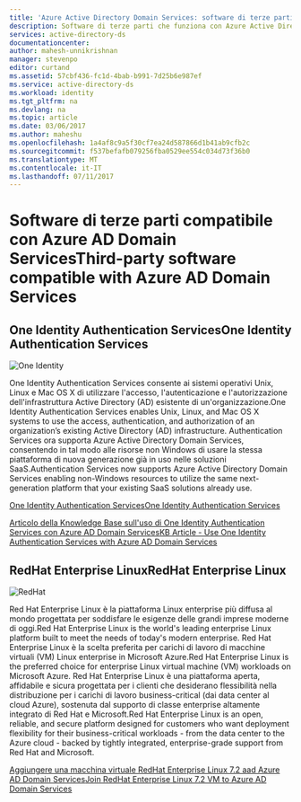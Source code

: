 ```yaml
---
title: 'Azure Active Directory Domain Services: software di terze parti compatibili | Microsoft Docs'
description: Software di terze parti che funziona con Azure Active Directory Domain Services
services: active-directory-ds
documentationcenter: 
author: mahesh-unnikrishnan
manager: stevenpo
editor: curtand
ms.assetid: 57cbf436-fc1d-4bab-b991-7d25b6e987ef
ms.service: active-directory-ds
ms.workload: identity
ms.tgt_pltfrm: na
ms.devlang: na
ms.topic: article
ms.date: 03/06/2017
ms.author: maheshu
ms.openlocfilehash: 1a4af8c9a5f30cf7ea24d587866d1b41ab9cfb2c
ms.sourcegitcommit: f537befafb079256fba0529ee554c034d73f36b0
ms.translationtype: MT
ms.contentlocale: it-IT
ms.lasthandoff: 07/11/2017
---
```

# <a name="third-party-software-compatible-with-azure-ad-domain-services"></a><span data-ttu-id="eaafd-103">Software di terze parti compatibile con Azure AD Domain Services</span><span class="sxs-lookup"><span data-stu-id="eaafd-103">Third-party software compatible with Azure AD Domain Services</span></span>

## <a name="one-identity-authentication-services"></a><span data-ttu-id="eaafd-104">One Identity Authentication Services</span><span class="sxs-lookup"><span data-stu-id="eaafd-104">One Identity Authentication Services</span></span>

![One Identity](./media/compatible-software-icons/OneIdentity.png)

<span data-ttu-id="eaafd-106">One Identity Authentication Services consente ai sistemi operativi Unix, Linux e Mac OS X di utilizzare l'accesso, l'autenticazione e l'autorizzazione dell'infrastruttura Active Directory (AD) esistente di un'organizzazione.</span><span class="sxs-lookup"><span data-stu-id="eaafd-106">One Identity Authentication Services enables Unix, Linux, and Mac OS X systems to use the access, authentication, and authorization of an organization’s existing Active Directory (AD) infrastructure.</span></span> <span data-ttu-id="eaafd-107">Authentication Services ora supporta Azure Active Directory Domain Services, consentendo in tal modo alle risorse non Windows di usare la stessa piattaforma di nuova generazione già in uso nelle soluzioni SaaS.</span><span class="sxs-lookup"><span data-stu-id="eaafd-107">Authentication Services now supports Azure Active Directory Domain Services enabling non-Windows resources to utilize the same next-generation platform that your existing SaaS solutions already use.</span></span>

[<span data-ttu-id="eaafd-108">One Identity Authentication Services</span><span class="sxs-lookup"><span data-stu-id="eaafd-108">One Identity Authentication Services</span></span>](https://www.quest.com/products/authentication-services/)

[<span data-ttu-id="eaafd-109">Articolo della Knowledge Base sull'uso di One Identity Authentication Services con Azure AD Domain Services</span><span class="sxs-lookup"><span data-stu-id="eaafd-109">KB Article - Use One Identity Authentication Services with Azure AD Domain Services</span></span>](https://support.quest.com/authentication-services/kb/208427)


## <a name="redhat-enterprise-linux"></a><span data-ttu-id="eaafd-110">RedHat Enterprise Linux</span><span class="sxs-lookup"><span data-stu-id="eaafd-110">RedHat Enterprise Linux</span></span>

![RedHat](./media/compatible-software-icons/RedHat.png)

<span data-ttu-id="eaafd-112">Red Hat Enterprise Linux è la piattaforma Linux enterprise più diffusa al mondo progettata per soddisfare le esigenze delle grandi imprese moderne di oggi.</span><span class="sxs-lookup"><span data-stu-id="eaafd-112">Red Hat Enterprise Linux is the world's leading enterprise Linux platform built to meet the needs of today's modern enterprise.</span></span> <span data-ttu-id="eaafd-113">Red Hat Enterprise Linux è la scelta preferita per carichi di lavoro di macchine virtuali (VM) Linux enterprise in Microsoft Azure.</span><span class="sxs-lookup"><span data-stu-id="eaafd-113">Red Hat Enterprise Linux is the preferred choice for enterprise Linux virtual machine (VM) workloads on Microsoft Azure.</span></span> <span data-ttu-id="eaafd-114">Red Hat Enterprise Linux è una piattaforma aperta, affidabile e sicura progettata per i clienti che desiderano flessibilità nella distribuzione per i carichi di lavoro business-critical (dai data center al cloud Azure), sostenuta dal supporto di classe enterprise altamente integrato di Red Hat e Microsoft.</span><span class="sxs-lookup"><span data-stu-id="eaafd-114">Red Hat Enterprise Linux is an open, reliable, and secure platform designed for customers who want deployment flexibility for their business-critical workloads - from the data center to the Azure cloud - backed by tightly integrated, enterprise-grade support from Red Hat and Microsoft.</span></span>

[<span data-ttu-id="eaafd-115">Aggiungere una macchina virtuale RedHat Enterprise Linux 7.2 aad Azure AD Domain Services</span><span class="sxs-lookup"><span data-stu-id="eaafd-115">Join RedHat Enterprise Linux 7.2 VM to Azure AD Domain Services</span></span>](active-directory-ds-admin-guide-join-rhel-linux-vm.md)

